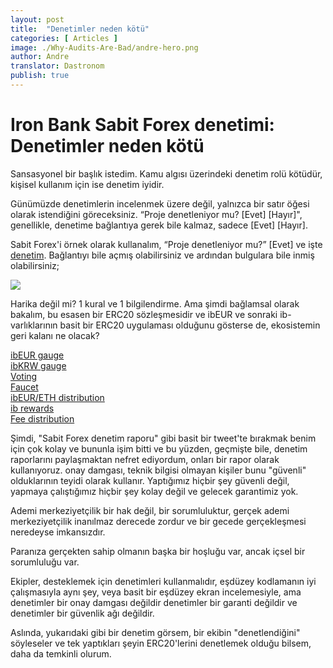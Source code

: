 ```yaml
---
layout: post
title:  "Denetimler neden kötü"
categories: [ Articles ]
image: ./Why-Audits-Are-Bad/andre-hero.png
author: Andre
translator: Dastronom
publish: true
---
```


# Iron Bank Sabit Forex denetimi: Denetimler neden kötü

Sansasyonel bir başlık istedim. Kamu algısı üzerindeki denetim rolü kötüdür, kişisel kullanım için ise denetim iyidir.

Günümüzde denetimlerin incelenmek üzere değil, yalnızca bir satır öğesi olarak istendiğini göreceksiniz. “Proje denetleniyor mu? \[Evet\] \[Hayır\]", genellikle, denetime bağlantıya gerek bile kalmaz, sadece \[Evet\] \[Hayır\].

Sabit Forex'i örnek olarak kullanalım, “Proje denetleniyor mu?” \[Evet\] ve işte [denetim](https://github.com/andrecronje/fixed-forex-audit/blob/main/PeckShield-Audit-Report-ERC20-ibEUR-v1.0.pdf). Bağlantıyı bile açmış olabilirsiniz ve ardından bulgulara bile inmiş olabilirsiniz;

![](1.png)

Harika değil mi? 1 kural ve 1 bilgilendirme. Ama şimdi bağlamsal olarak bakalım, bu esasen bir ERC20 sözleşmesidir ve ibEUR ve sonraki ib-varlıklarının basit bir ERC20 uygulaması olduğunu gösterse de, ekosistemin geri kalanı ne olacak?

[ibEUR gauge](https://etherscan.io/address/0x9d7ca778d067045a9d6b871c9d28589875308018)  
[ibKRW gauge](https://etherscan.io/address/0x8992fd229b574b8083de1249bc6fd3711fda45dd)  
[Voting](https://etherscan.io/address/0xd9c8620c0c0b866b7b5180d2d70093165340326d)  
[Faucet](https://etherscan.io/address/0x7d254d9adc588126edaee52a1029278180a802e8)  
[ibEUR/ETH distribution](https://etherscan.io/address/0x1da8a6fe33bd35b99505d67843eec9fa124f2d4b)  
[ib rewards](https://etherscan.io/address/0x83893c4a42f8654c2dd4ff7b4a7cd0e33ae8c859)  
[Fee distribution](https://etherscan.io/address/0x27761efeb0c7b411e71d0fd0aee5dde35c810cc2)

Şimdi, "Sabit Forex denetim raporu" gibi basit bir tweet'te bırakmak benim için çok kolay ve bununla işim bitti ve bu yüzden, geçmişte bile, denetim raporlarını paylaşmaktan nefret ediyordum, onları bir rapor olarak kullanıyoruz. onay damgası, teknik bilgisi olmayan kişiler bunu "güvenli" olduklarının teyidi olarak kullanır. Yaptığımız hiçbir şey güvenli değil, yapmaya çalıştığımız hiçbir şey kolay değil ve gelecek garantimiz yok.

Ademi merkeziyetçilik bir hak değil, bir sorumluluktur, gerçek ademi merkeziyetçilik inanılmaz derecede zordur ve bir gecede gerçekleşmesi neredeyse imkansızdır.

Paranıza gerçekten sahip olmanın başka bir hoşluğu var, ancak içsel bir sorumluluğu var.

Ekipler, desteklemek için denetimleri kullanmalıdır, eşdüzey kodlamanın iyi çalışmasıyla aynı şey, veya basit bir eşdüzey ekran incelemesiyle, ama denetimler bir onay damgası değildir  denetimler bir garanti değildir ve denetimler bir güvenlik ağı değildir.

Aslında, yukarıdaki gibi bir denetim görsem, bir ekibin "denetlendiğini" söyleseler ve tek yaptıkları şeyin ERC20'lerini denetlemek olduğu bilsem, daha da temkinli olurum.
